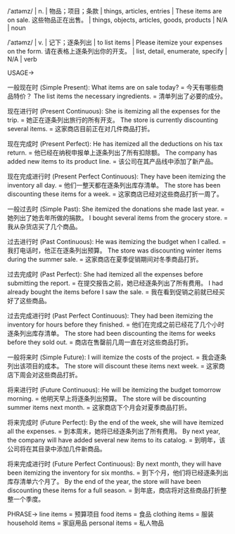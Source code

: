 /ˈaɪtəmz/ | n. | 物品；项目；条款 | things, articles, entries |  These items are on sale. 这些物品正在出售。 | things, objects, articles, goods, products | N/A | noun

/ˈaɪtəmz/ | v. | 记下；逐条列出 | to list items | Please itemize your expenses on the form. 请在表格上逐条列出你的开支。 | list, detail, enumerate, specify | N/A | verb


USAGE->

一般现在时 (Simple Present):
What items are on sale today? = 今天有哪些商品特价？
The list items the necessary ingredients. = 清单列出了必要的成分。

现在进行时 (Present Continuous):
She is itemizing all the expenses for the trip. = 她正在逐条列出旅行的所有开支。
The store is currently discounting several items. = 这家商店目前正在对几件商品打折。

现在完成时 (Present Perfect):
He has itemized all the deductions on his tax return. = 他已经在纳税申报单上逐条列出了所有扣除额。
The company has added new items to its product line. = 该公司在其产品线中添加了新产品。

现在完成进行时 (Present Perfect Continuous):
They have been itemizing the inventory all day. = 他们一整天都在逐条列出库存清单。
The store has been discounting these items for a week. = 这家商店已经对这些商品打折一周了。

一般过去时 (Simple Past):
She itemized the donations she made last year. = 她列出了她去年所做的捐款。
I bought several items from the grocery store. = 我从杂货店买了几个商品。

过去进行时 (Past Continuous):
He was itemizing the budget when I called. = 我打电话时，他正在逐条列出预算。
The store was discounting winter items during the summer sale. = 这家商店在夏季促销期间对冬季商品打折。

过去完成时 (Past Perfect):
She had itemized all the expenses before submitting the report. = 在提交报告之前，她已经逐条列出了所有费用。
I had already bought the items before I saw the sale. = 我在看到促销之前就已经买好了这些商品。

过去完成进行时 (Past Perfect Continuous):
They had been itemizing the inventory for hours before they finished. = 他们在完成之前已经花了几个小时逐条列出库存清单。
The store had been discounting the items for weeks before they sold out. = 商店在售罄前几周一直在对这些商品打折。

一般将来时 (Simple Future):
I will itemize the costs of the project. = 我会逐条列出该项目的成本。
The store will discount these items next week. = 这家商店下周会对这些商品打折。

将来进行时 (Future Continuous):
He will be itemizing the budget tomorrow morning. = 他明天早上将逐条列出预算。
The store will be discounting summer items next month. = 这家商店下个月会对夏季商品打折。

将来完成时 (Future Perfect):
By the end of the week, she will have itemized all the expenses. = 到本周末，她将已经逐条列出了所有费用。
By next year, the company will have added several new items to its catalog. = 到明年，该公司将在其目录中添加几件新商品。

将来完成进行时 (Future Perfect Continuous):
By next month, they will have been itemizing the inventory for six months. = 到下个月，他们将已经逐条列出库存清单六个月了。
By the end of the year, the store will have been discounting these items for a full season. = 到年底，商店将对这些商品打折整整一个季度。


PHRASE->
line items = 预算项目
food items = 食品
clothing items = 服装
household items = 家庭用品
personal items = 私人物品
